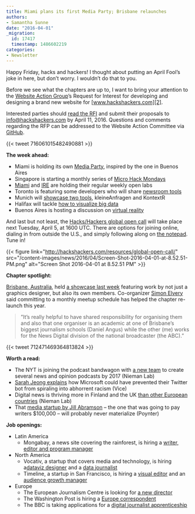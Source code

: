 ```yaml
---
title: Miami plans its first Media Party; Brisbane relaunches
authors:
- Samantha Sunne
date: "2016-04-01"
_migration:
  id: 17417
  timestamp: 1486602219
categories:
- Newsletter
---
```


Happy Friday, hacks and hackers! I thought about putting an April Fool’s joke in here, but don’t worry. I wouldn’t do that to you.

Before we see what the chapters are up to, I want to bring your attention to the [Website Action Group][1]’s Request for Interest for developing and designing a brand new website for [www.hackshackers.com][2].

Interested parties should [read the RFI][3] and submit their proposals to <info@hackshackers.com> by April 11, 2016. Questions and comments regarding the RFP can be addressed to the Website Action Committee via [GitHub][4].

{{< tweet 716061015482490881 >}}

**The week ahead:**

  * Miami is holding its own [Media Party][5], inspired by the one in Buenos Aires
  * Singapore is starting a monthly series of [Micro Hack Mondays][6]
  * [Miami][7] and [IRE][8] are holding their regular weekly open labs
  * Toronto is featuring some developers who will share [newsroom tools][9]
  * Munich will [showcase two tools][10], kleineAnfragen and KontextR
  * Halifax will tackle [how to visualize big data][11]
  * Buenos Aires is hosting a discussion on [virtual reality][12]

And last but not least, the [Hacks/Hackers global open call][13] will take place next Tuesday, April 5, at 1600 UTC. There are options for joining online, dialing in from outside the U.S., and simply following along on [the notepad][14]. Tune in!

{{< figure link="http://hackshackers.com/resources/global-open-call/" src="/content-images/news/2016/04/Screen-Shot-2016-04-01-at-8.52.51-PM.png" alt="Screen Shot 2016-04-01 at 8.52.51 PM" >}}

**Chapter spotlight:**

[Brisbane, Australia][15], held [a showcase last week][16] featuring work by not just a graphics designer, but also its own members. Co-organizer [Simon Elvery][17] said committing to a monthly meetup schedule has helped the chapter re-launch this year.

> ”It&#8217;s really helpful to have shared responsibility for organising them and also that one organiser is an academic at one of Brisbane&#8217;s biggest journalism schools (Daniel Angus) while the other (me) works for the News Digital division of the national broadcaster (the ABC).”

{{< tweet 712471469364813824 >}}

**Worth a read:**

  * The NYT is joining the podcast bandwagon with [a new team][18] to create several news and opinion podcasts by 2017 (Nieman Lab)
  * [Sarah Jeong explains][19] how Microsoft could have prevented their Twitter bot from spiraling into abhorrent racism (Vice)
  * Digital news is thriving more in Finland and the UK [than other European countries][20] (Nieman Lab)
  * That [media startup by Jill Abramson][21] &#8211; the one that was going to pay writers $100,000 &#8211; will probably never materialize (Poynter)

**Job openings:**

  * Latin America
      * Mongabay, a news site covering the rainforest, is hiring a [writer, editor and program manager][22]
  * North America
      * Vocativ, a startup that covers media and technology, is hiring a[dataviz designer][23] and a [data journalist][24]
      * Timeline, a startup in San Francisco, is hiring a [visual editor][25] and an [audience growth manager][26]
  * Europe
      * The European Journalism Centre is looking for [a new director][27]
      * The Washington Post is hiring a [Europe correspondent][28]
      * The BBC is taking applications for a [digital journalist apprenticeship][29]

 [1]: https://github.com/hackshackers/action-group-website
 [2]: http://www.hackshackers.com
 [3]: https://docs.google.com/document/d/1P4YfJrcTo9rA1UbcLDXI2QpdcndfquqNDFAFO0c51M0/edit
 [4]: https://github.com/hackshackers/action-group-website/issues
 [5]: http://www.meetup.com/Hacks-Hackers-Miami/events/229684852/
 [6]: http://www.meetup.com/Hacks-Hackers-Singapore/events/226310426/
 [7]: http://www.meetup.com/Hacks-Hackers-Miami/
 [8]: http://www.meetup.com/hackshackersIRE/
 [9]: http://www.meetup.com/Hacks-Hackers-Toronto/events/229576055/
 [10]: http://www.meetup.com/Hacks-Hackers-Munchen/events/229316133/
 [11]: http://www.meetup.com/Hacks-Hackers-HFX/events/229969734/
 [12]: http://www.meetup.com/HacksHackersBA/events/229931864/
 [13]: http://hackshackers.com/resources/global-open-call/
 [14]: http://etherpad.io/p/Hacks-Hackers_Global_Open_Call-4-5-16
 [15]: http://www.meetup.com/Hacks-Hackers-Brisbane/
 [16]: http://www.meetup.com/Hacks-Hackers-Brisbane/events/228720216/
 [17]: https://twitter.com/drzax
 [18]: http://www.niemanlab.org/2016/03/from-nieman-reports-the-four-kinds-of-people-you-meet-in-newsrooms-going-digital/
 [19]: http://motherboard.vice.com/read/how-to-make-a-not-racist-bot
 [20]: http://www.niemanlab.org/2016/03/in-the-u-k-and-finland-public-media-is-thriving-on-digital-in-other-european-countries-not-so-much/
 [21]: http://www.poynter.org/2016/jill-abramsons-longform-journalism-venture-with-steve-brill-is-on-hold-for-now/403812/
 [22]: http://hackshackers.us1.list-manage1.com/track/click?u=c56f2e53d5ed6ef87f8aaa75c&id=7e4aef1d4a&e=1b35b85d7d
 [23]: http://hackshackers.us1.list-manage.com/track/click?u=c56f2e53d5ed6ef87f8aaa75c&id=b66d50939f&e=1b35b85d7d
 [24]: http://hackshackers.us1.list-manage1.com/track/click?u=c56f2e53d5ed6ef87f8aaa75c&id=920b61a183&e=1b35b85d7d
 [25]: http://hackshackers.us1.list-manage.com/track/click?u=c56f2e53d5ed6ef87f8aaa75c&id=ce62e32db9&e=1b35b85d7d
 [26]: http://hackshackers.us1.list-manage1.com/track/click?u=c56f2e53d5ed6ef87f8aaa75c&id=3d4ce5f416&e=1b35b85d7d
 [27]: http://hackshackers.us1.list-manage.com/track/click?u=c56f2e53d5ed6ef87f8aaa75c&id=0269e464d6&e=1b35b85d7d
 [28]: http://hackshackers.us1.list-manage1.com/track/click?u=c56f2e53d5ed6ef87f8aaa75c&id=8c9f2f2085&e=1b35b85d7d
 [29]: http://hackshackers.us1.list-manage.com/track/click?u=c56f2e53d5ed6ef87f8aaa75c&id=a8e177844b&e=1b35b85d7d